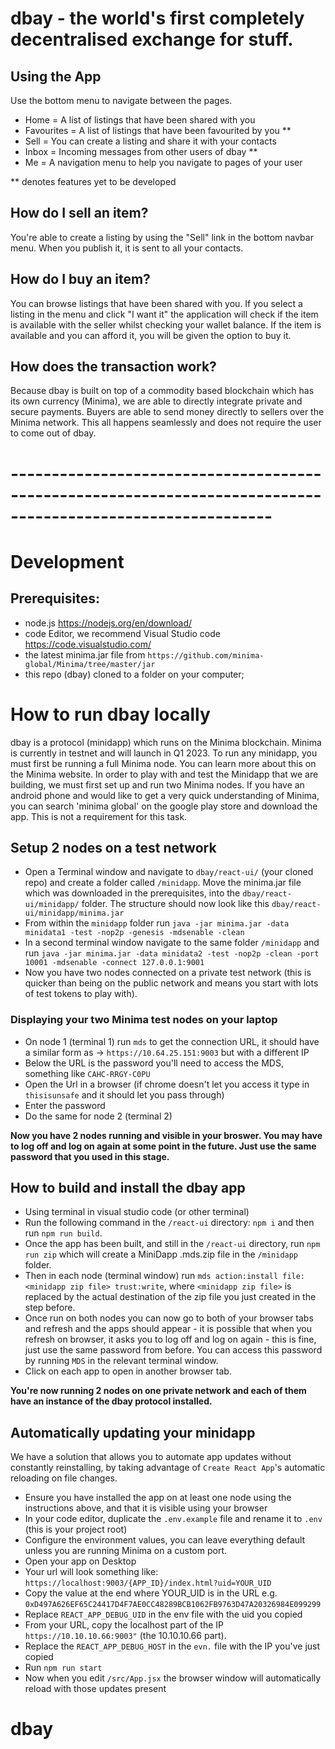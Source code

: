 # dbay - the world's first completely decentralised exchange for stuff.

## Using the App

Use the bottom menu to navigate between the pages.
- Home = A list of listings that have been shared with you
- Favourites = A list of listings that have been favourited by you **
- Sell = You can create a listing and share it with your contacts
- Inbox = Incoming messages from other users of dbay **
- Me = A navigation menu to help you navigate to pages of your user

** denotes features yet to be developed

## How do I sell an item?
You're able to create a listing by using the "Sell" link in the bottom navbar menu. When you publish it, it is sent to all your contacts. 

## How do I buy an item?
You can browse listings that have been shared with you. If you select a listing in the menu and click "I want it" the application will check if the item is available with the seller whilst checking your wallet balance. If the item is available and you can afford it, you will be given the option to buy it. 

## How does the transaction work?
Because dbay is built on top of a commodity based blockchain which has its own currency (Minima), we are able to directly integrate private and secure payments. Buyers are able to send money directly to sellers over the Minima network. This all happens seamlessly and does not require the user to come out of dbay. 

# ------------------------------------------------------------------------------------------------------------
# Development

## Prerequisites:
- node.js https://nodejs.org/en/download/
- code Editor, we recommend Visual Studio code https://code.visualstudio.com/
- the latest minima.jar file from `https://github.com/minima-global/Minima/tree/master/jar`
- this repo (dbay) cloned to a folder on your computer;

# How to run dbay locally
dbay is a protocol (minidapp) which runs on the Minima blockchain. Minima is currently in testnet and will launch in Q1 2023. To run any minidapp, you must first be running a full Minima node. You can learn more about this on the Minima website. In order to play with and test the Minidapp that we are building, we must first set up and run two Minima nodes. If you have an android phone and would like to get a very quick understanding of Minima, you can search 'minima global' on the google play store and download the app. This is not a requirement for this task. 

## Setup 2 nodes on a test network
- Open a Terminal window and navigate to `dbay/react-ui/` (your cloned repo) and create a folder called `/minidapp`. Move the minima.jar file which was downloaded in the prerequisites, into the `dbay/react-ui/minidapp/` folder. The structure should now look like this `dbay/react-ui/minidapp/minima.jar`
- From within the `minidapp` folder run `java -jar minima.jar -data minidata1 -test -nop2p -genesis -mdsenable -clean`
- In a second terminal window navigate to the same folder `/minidapp` and run `java -jar minima.jar -data minidata2 -test -nop2p -clean -port 10001 -mdsenable -connect 127.0.0.1:9001`
- Now you have two nodes connected on a private test network (this is quicker than being on the public network and means you start with lots of test tokens to play with).

### Displaying your two Minima test nodes on your laptop
- On node 1 (terminal 1) run `mds` to get the connection URL, it should have a similar form as -> `https://10.64.25.151:9003` but with a different IP
- Below the URL is the password you'll need to access the MDS, something like `CAHC-RRGY-C0PU`
- Open the Url in a browser (if chrome doesn't let you access it type in `thisisunsafe` and it should let you pass through)
- Enter the password
- Do the same for node 2 (terminal 2)

**Now you have 2 nodes running and visible in your broswer. You may have to log off and log on again at some point in the future. Just use the same password that you used in this stage.** 

## How to build and install the dbay app
- Using terminal in visual studio code (or other terminal)
- Run the following command in the `/react-ui` directory: `npm i` and then run `npm run build`.
- Once the app has been built, and still in the `/react-ui` directory, run `npm run zip` which will create a MiniDapp .mds.zip file in the `/minidapp` folder.
- Then in each node (terminal window) run `mds action:install file:<minidapp zip file> trust:write`, where `<minidapp zip file>` is replaced by the actual destination of the zip file you just created in the step before.
- Once run on both nodes you can now go to both of your browser tabs and refresh and the apps should appear - it is possible that when you refresh on browser, it asks you to log off and log on again - this is fine, just use the same password from before. You can access this password by running `MDS` in the relevant terminal window. 
- Click on each app to open in another browser tab.

**You're now running 2 nodes on one private network and each of them have an instance of the dbay protocol installed.** 

## Automatically updating your minidapp 

We have a solution that allows you to automate app updates without constantly reinstalling, by taking advantage of `Create React App`'s automatic reloading on file changes.

- Ensure you have installed the app on at least one node using the instructions above, and that it is visible using your browser
- In your code editor, duplicate the `.env.example` file and rename it to `.env` (this is your project root)
- Configure the environment values, you can leave everything default unless you are running Minima on a custom port. 
- Open your app on Desktop
- Your url will look something like: `https://localhost:9003/{APP_ID}/index.html?uid=YOUR_UID`
- Copy the value at the end where YOUR_UID is in the URL e.g. `0xD497A626EF65C24417D4F7AE0CC48289BCB1062FB9763D47A20326984E099299`
- Replace `REACT_APP_DEBUG_UID` in the env file with the uid you copied
- From your URL, copy the localhost part of the IP `https://10.10.10.66:9003"` (the 10.10.10.66 part).
- Replace the `REACT_APP_DEBUG_HOST` in the `evn.` file with the IP you've just copied
- Run `npm run start`
- Now when you edit `/src/App.jsx` the browser window will automatically reload with those updates present
# dbay

